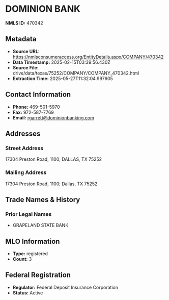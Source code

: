 # DOMINION BANK

**NMLS ID:** 470342

## Metadata
- **Source URL:** https://nmlsconsumeraccess.org/EntityDetails.aspx/COMPANY/470342
- **Data Timestamp:** 2025-02-15T03:39:56.430Z
- **Source File:** drive/data/texas/75252/COMPANY/COMPANY_470342.html
- **Extraction Time:** 2025-05-27T11:32:04.997605

## Contact Information
- **Phone:** 469-501-5970
- **Fax:** 972-587-7769
- **Email:** rgarrett@dominionbanking.com

## Addresses
### Street Address
17304 Preston Road, 1100; DALLAS, TX 75252

### Mailing Address
17304 Preston Road, 1100; Dallas, TX 75252

## Trade Names & History
### Prior Legal Names
- GRAPELAND STATE BANK

## MLO Information
- **Type:** registered
- **Count:** 3

## Federal Registration
- **Regulator:** Federal Deposit Insurance Corporation
- **Status:** Active
